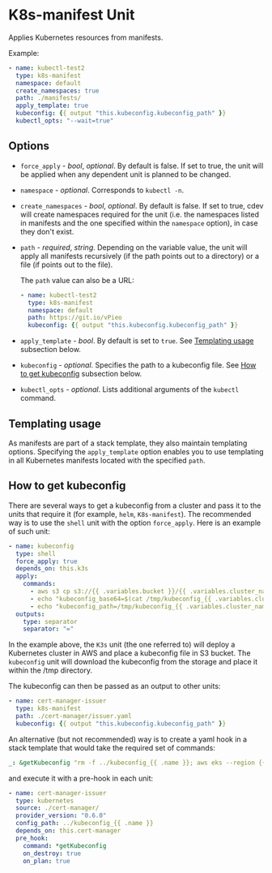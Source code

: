 # K8s-manifest Unit

Applies Kubernetes resources from manifests. 

Example:

```yaml
- name: kubectl-test2
  type: k8s-manifest
  namespace: default
  create_namespaces: true
  path: ./manifests/
  apply_template: true
  kubeconfig: {{ output "this.kubeconfig.kubeconfig_path" }}
  kubectl_opts: "--wait=true"
```

## Options

* `force_apply` - *bool*, *optional*. By default is false. If set to true, the unit will be applied when any dependent unit is planned to be changed.

* `namespace` - *optional*. Corresponds to `kubectl -n`.

* `create_namespaces` - *bool*, *optional*. By default is false. If set to true, cdev will create namespaces required for the unit (i.e. the namespaces listed in manifests and the one specified within the `namespace` option), in case they don't exist.

* `path` - *required*, *string*. Depending on the variable value, the unit will apply all manifests recursively (if the path points out to a directory) or a file (if points out to the file).

    The `path` value can also be a URL:

    ```yaml
    - name: kubectl-test2
      type: k8s-manifest
      namespace: default
      path: https://git.io/vPieo
      kubeconfig: {{ output "this.kubeconfig.kubeconfig_path" }}
    ```

* `apply_template` - *bool*. By default is set to `true`. See [Templating usage](#templating-usage) subsection below. 

* `kubeconfig` - *optional*. Specifies the path to a kubeconfig file. See [How to get kubeconfig](#how-to-get-kubeconfig) subsection below.

* `kubectl_opts` - *optional*. Lists additional arguments of the `kubectl` command. 

## Templating usage

As manifests are part of a stack template, they also maintain templating options. Specifying the `apply_template` option enables you to use templating in all Kubernetes manifests located with the specified `path`. 

## How to get kubeconfig

There are several ways to get a kubeconfig from a cluster and pass it to the units that require it (for example, `helm`, `K8s-manifest`). The recommended way is to use the `shell` unit with the option `force_apply`. Here is an example of such unit: 

```yaml
- name: kubeconfig
  type: shell
  force_apply: true
  depends_on: this.k3s
  apply:
    commands:
      - aws s3 cp s3://{{ .variables.bucket }}/{{ .variables.cluster_name }}/kubeconfig /tmp/kubeconfig_{{ .variables.cluster_name }}
      - echo "kubeconfig_base64=$(cat /tmp/kubeconfig_{{ .variables.cluster_name }} | base64 -w 0)"
      - echo "kubeconfig_path=/tmp/kubeconfig_{{ .variables.cluster_name }}"
  outputs:
    type: separator
    separator: "="
```

In the example above, the `K3s` unit (the one referred to) will deploy a Kubernetes cluster in AWS and place a kubeconfig file in S3 bucket. The `kubeconfig` unit will download the kubeconfig from the storage and place it within the /tmp directory. 

The kubeconfig can then be passed as an output to other units:

```yaml
- name: cert-manager-issuer
  type: k8s-manifest
  path: ./cert-manager/issuer.yaml
  kubeconfig: {{ output "this.kubeconfig.kubeconfig_path" }}
```

An alternative (but not recommended) way is to create a yaml hook in a stack template that would take the required set of commands:

```yaml
_: &getKubeconfig "rm -f ../kubeconfig_{{ .name }}; aws eks --region {{ .variables.region }} update-kubeconfig --name {{ .name }} --kubeconfig ../kubeconfig_{{ .name }}"
```

and execute it with a pre-hook in each unit:

```yaml
- name: cert-manager-issuer
  type: kubernetes
  source: ./cert-manager/
  provider_version: "0.6.0"
  config_path: ../kubeconfig_{{ .name }}
  depends_on: this.cert-manager
  pre_hook:
    command: *getKubeconfig
    on_destroy: true
    on_plan: true
```





